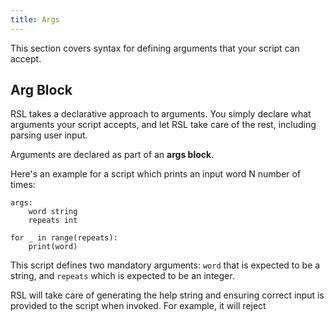 ```yaml
---
title: Args
---
```


This section covers syntax for defining arguments that your script can accept.

## Arg Block

RSL takes a declarative approach to arguments.
You simply declare what arguments your script accepts, and let RSL take care of the rest, including parsing user input.

Arguments are declared as part of an **args block**.

Here's an example for a script which prints an input word N number of times:

```rsl
args:
    word string
    repeats int
    
for _ in range(repeats):
    print(word)
```

This script defines two mandatory arguments: `word` that is expected to be a string, and `repeats` which is expected to be an integer.

RSL will take care of generating the help string and ensuring correct input is provided to the script when invoked.
For example, it will reject 


[//]: # (- todo)
[//]: # (  - all args are positional)
[//]: # (  - all also have flags)
